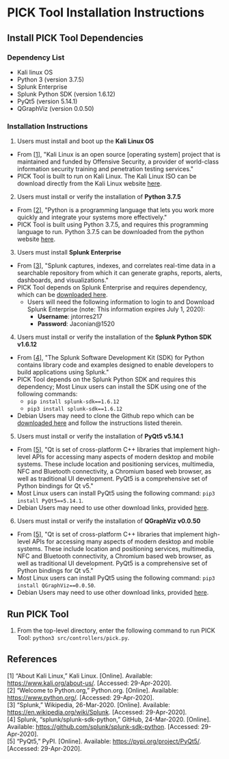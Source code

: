 # PICK Tool Installation Instructions

## Install PICK Tool Dependencies

### Dependency List
 - Kali linux OS
 - Python 3 (version 3.7.5)
 - Splunk Enterprise
 - Splunk Python SDK (version 1.6.12)
 - PyQt5 (version 5.14.1)
 - QGraphViz (version 0.0.50)

### Installation Instructions

1. Users must install and boot up the **Kali Linux OS**

 - From [[1](#references)], "Kali Linux is an open source [operating system] project that is maintained and funded by Offensive Security, a provider of world-class information security training and penetration testing services."
 - PICK Tool is built to run on Kali Linux. The Kali Linux ISO can be download directly from the Kali Linux website [here](https://www.kali.org/).

2. Users must install or verify the installation of **Python 3.7.5**

 - From [[2](#references)], "Python is a programming language that lets you work more quickly and integrate your systems more effectively."
 - PICK Tool is built using Python 3.7.5, and requires this programming language to run. Python 3.7.5 can be downloaded from the python website [here](https://www.python.org/downloads/).

3. Users must install **Splunk Enterprise**

 - From [[3](#references)], "Splunk captures, indexes, and correlates real-time data in a searchable repository from which it can generate graphs, reports, alerts, dashboards, and visualizations."
 - PICK Tool depends on Splunk Enterprise and requires dependency, which can be [downloaded here](https://www.splunk.com/en_us/download/splunk-enterprise.html).
    - Users will need the following information to login to and Download Splunk Enterprise (note: This information expires July 1, 2020):
        - **Username**: jntorres217
        - **Password**: Jaconian@1520

4. Users must install or verify the installation of the **Splunk Python SDK v1.6.12**

 - From [[4](#references)], "The Splunk Software Development Kit (SDK) for Python contains library code and examples designed to enable developers to build applications using Splunk."
 - PICK Tool depends on the Splunk Python SDK and requires this dependency; Most Linux users can install the SDK using one of the following commands:
    - ```pip install splunk-sdk==1.6.12```
    - ```pip3 install splunk-sdk==1.6.12```
 - Debian Users may need to clone the Github repo which can be [downloaded here](https://github.com/splunk/splunk-sdk-python) and follow the instructions listed therein.

5. Users must install or verify the installation of **PyQt5 v5.14.1**

 - From [[5](#references)], "Qt is set of cross-platform C++ libraries that implement high-level APIs for accessing many aspects of modern desktop and mobile systems. These include location and positioning services, multimedia, NFC and Bluetooth connectivity, a Chromium based web browser, as well as traditional UI development. PyQt5 is a comprehensive set of Python bindings for Qt v5."
 - Most Linux users can install PyQt5 using the following command: ```pip3 install PyQt5==5.14.1```.
 - Debian Users may need to use other download links, provided [here](https://pypi.org/project/PyQt5/#files).

 6. Users must install or verify the installation of **QGraphViz v0.0.50**

 - From [[5](#references)], "Qt is set of cross-platform C++ libraries that implement high-level APIs for accessing many aspects of modern desktop and mobile systems. These include location and positioning services, multimedia, NFC and Bluetooth connectivity, a Chromium based web browser, as well as traditional UI development. PyQt5 is a comprehensive set of Python bindings for Qt v5."
 - Most Linux users can install PyQt5 using the following command: ```pip3 install QGraphViz==0.0.50```.
 - Debian Users may need to use other download links, provided [here](https://pypi.org/project/QGraphViz/#files).

## Run PICK Tool

1. From the top-level directory, enter the following command to run PICK Tool: ```python3 src/controllers/pick.py```.

## References

[1] “About Kali Linux,” Kali Linux. [Online]. Available: https://www.kali.org/about-us/. [Accessed: 29-Apr-2020].</br>
[2] “Welcome to Python.org,” Python.org. [Online]. Available: https://www.python.org/. [Accessed: 29-Apr-2020].</br>
[3] “Splunk,” Wikipedia, 26-Mar-2020. [Online]. Available: https://en.wikipedia.org/wiki/Splunk. [Accessed: 29-Apr-2020].</br>
[4] Splunk, “splunk/splunk-sdk-python,” GitHub, 24-Mar-2020. [Online]. Available: https://github.com/splunk/splunk-sdk-python. [Accessed: 29-Apr-2020].</br>
[5] “PyQt5,” PyPI. [Online]. Available: https://pypi.org/project/PyQt5/. [Accessed: 29-Apr-2020].
